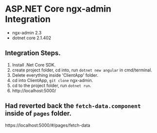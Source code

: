 # ASP.NET Core ngx-admin Integration

- ngx-admin 2.3
- dotnet core 2.1.402

## Integration Steps.
1. Install .Net Core SDK.
2. create project folder, cd into, run `dotnet new angular` in cmd/terminal.
3. Delete everything inside 'ClientApp' folder.
4. cd into ClientApp, `git clone` ngx-admin.
5. cd to the project folder, run `dotnet run`.
6. http://localhost:5000/

## Had reverted back the `fetch-data.component` inside of `pages` folder.
https://localhost:5000/#/pages/fetch-data

